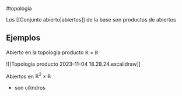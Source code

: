 #topología 

Los [[Conjunto abierto|abiertos]] de la base son productos de abiertos

## Ejemplos

Abierto en la topología producto $\mathbb{R} \times \mathbb{R}$

![[Topología producto 2023-11-04 18.28.24.excalidraw]]

Abiertos en $\mathbb{R}^2 \times \mathbb{R}$

- son cilindros